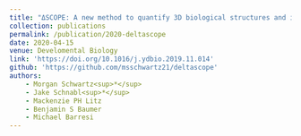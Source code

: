 ```yaml
---
title: "ΔSCOPE: A new method to quantify 3D biological structures and identify differences in zebrafish forebrain development"
collection: publications
permalink: /publication/2020-deltascope
date: 2020-04-15
venue: Develomental Biology
link: 'https://doi.org/10.1016/j.ydbio.2019.11.014'
github: 'https://github.com/msschwartz21/deltascope'
authors:
    - Morgan Schwartz<sup>*</sup>
    - Jake Schnabl<sup>*</sup>
    - Mackenzie PH Litz
    - Benjamin S Baumer
    - Michael Barresi
---
```

